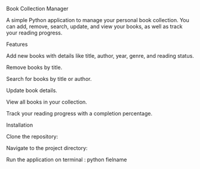 Book Collection Manager

A simple Python application to manage your personal book collection. You can add, remove, search, update, and view your books, as well as track your reading progress.

Features

Add new books with details like title, author, year, genre, and reading status.

Remove books by title.

Search for books by title or author.

Update book details.

View all books in your collection.

Track your reading progress with a completion percentage.

Installation

Clone the repository:

Navigate to the project directory:

Run the application on terminal : python fielname
